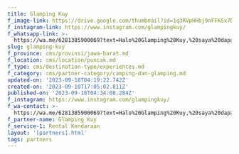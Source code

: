 ```yaml
---
title: Glamping Kuy
f_image-link: https://drive.google.com/thumbnail?id=1q3RVpHHbj9nFFKSx7D3pAbm22syMrRrC
f_instagram-link: https://www.instagram.com/glampingkuy/
f_whatsapp-link: >-
  https://wa.me/6281385900069?text=Halo%20Glamping%20Kuy,%20saya%20dapat%20info%20dari%20@loocale.id%20dan%20punya%20pertanyaan
slug: glamping-kuy
f_province: cms/provinsi/jawa-barat.md
f_location: cms/location/puncak.md
f_type: cms/destination-type/experiences.md
f_category: cms/partner-category/camping-dan-glamping.md
updated-on: '2023-09-18T04:19:22.742Z'
created-on: '2023-09-10T17:05:02.811Z'
published-on: '2023-09-18T04:34:08.284Z'
f_instagram: https://www.instagram.com/glampingkuy/
f_wa-contact: >-
  https://wa.me/6281385900069?text=Halo%20Glamping%20Kuy,%20saya%20dapat%20info%20dari%20@loocale.id%20dan%20punya%20pertanyaan
f_partner-name: Glamping Kuy
f_service-1: Rental Kendaraan
layout: '[partners].html'
tags: partners
---
```




